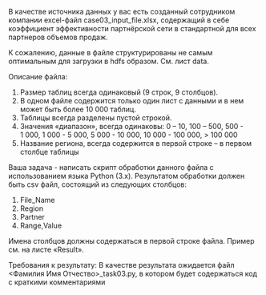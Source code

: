 В качестве источника данных у вас есть созданный сотрудником компании excel-файл case03_input_file.xlsx, содержащий в себе коэффициент эффективности партнёрской сети в стандартной для всех партнеров объемов продаж.

К сожалению, данные в файле структурированы не самым оптимальным для загрузки в hdfs образом.  См. лист data.

Описание файла:
1.	Размер таблиц всегда одинаковый (9 строк, 9 столбцов).
2.	В одном файле содержится только один лист с данными и в нем может быть более 10 000 таблиц.
3.	Таблицы всегда разделены пустой строкой. 
4.	Значения «диапазон», всегда одинаковы: 0 – 10, 100 – 500, 500 - 1 000, 1 000 - 5 000, 5 000 - 10 000, 10 000 - 100 000, > 100 000
5.	Название региона, всегда содержится в первой строке – в первом столбце таблицы

Ваша задача - написать скрипт обработки данного файла с использованием языка Python (3.х). Результатом обработки должен быть csv файл, состоящий из следующих столбцов:

1.	File_Name
2.	Region
3.	Partner
4.	Range,Value

Имена столбцов должны содержаться в первой строке файла. Пример см. на листе «Result».

Требования к результату:
В качестве результата ожидается файл <Фамилия Имя Отчество>_task03.py,  в котором будет содержаться код с краткими комментариями
